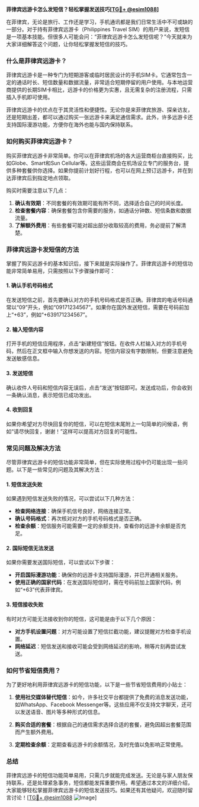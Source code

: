 **菲律宾远游卡怎么发短信？轻松掌握发送技巧[[TG💪+ @esim1088](https://t.me/s/esim1088)]**

在菲律宾，无论是旅行、工作还是学习，手机通讯都是我们日常生活中不可或缺的一部分。对于持有菲律宾远游卡（Philippines Travel SIM）的用户来说，发短信是一项基本技能。但很多人可能会问：“菲律宾远游卡怎么发短信呢？”今天就来为大家详细解答这个问题，让你轻松掌握发短信的技巧。

### **什么是菲律宾远游卡？**

菲律宾远游卡是一种专门为短期游客或临时居民设计的手机SIM卡。它通常包含一定的通话时长、短信数量和数据流量，非常适合短期停留的用户使用。与本地运营商提供的长期SIM卡相比，远游卡的价格更为实惠，且无需复杂的注册流程，只需插入手机即可使用。

菲律宾远游卡的优点在于其灵活性和便捷性。无论你是来菲律宾旅游、探亲访友，还是短期出差，都可以通过购买一张远游卡来满足通信需求。此外，许多远游卡还支持国际漫游功能，方便你在海外也能与国内保持联系。

### **如何购买菲律宾远游卡？**

购买菲律宾远游卡非常简单。你可以在菲律宾机场的各大运营商柜台直接购买，比如Globe、Smart和Sun Cellular等。这些运营商会在机场设立专门的服务台，提供多种套餐供你选择。如果你提前计划好行程，也可以在网上预订远游卡，并在到达菲律宾后到指定地点领取。

购买时需要注意以下几点：

1. **确认有效期**：不同套餐的有效期可能有所不同，选择适合自己的时间长度。
2. **检查套餐内容**：确保套餐包含你需要的服务，如通话分钟数、短信条数和数据流量。
3. **了解额外费用**：有些套餐可能对超出部分收取较高的费用，务必提前了解清楚。

### **菲律宾远游卡发短信的方法**

掌握了购买远游卡的基本知识后，接下来就是实际操作了。菲律宾远游卡的短信功能非常简单易用，只需按照以下步骤操作即可：

#### **1. 确认手机号码格式**

在发送短信之前，首先要确认对方的手机号码格式是否正确。菲律宾的电话号码通常以“09”开头，例如“09171234567”。如果你在国外发送短信，需要在号码前加上“+63”，例如“+639171234567”。

#### **2. 输入短信内容**

打开手机的短信应用程序，点击“新建短信”按钮。在收件人栏输入对方的手机号码，然后在正文框中输入你想发送的内容。短信内容没有字数限制，但要注意避免发送敏感信息。

#### **3. 发送短信**

确认收件人号码和短信内容无误后，点击“发送”按钮即可。发送成功后，你会收到一条确认消息，表示短信已成功发出。

#### **4. 收到回复**

如果你希望对方尽快回复你的短信，可以在短信末尾附上一句简单的问候语，例如“请尽快回复，谢谢！”这样可以提高对方回复的可能性。

### **常见问题及解决方法**

尽管菲律宾远游卡的短信功能非常简单，但在实际使用过程中仍可能出现一些问题。以下是一些常见的问题及其解决方法：

#### **1. 短信发送失败**

如果遇到短信发送失败的情况，可以尝试以下几种方法：

- **检查网络连接**：确保手机信号良好，网络连接正常。
- **确认号码格式**：再次核对对方的手机号码格式是否正确。
- **检查余额**：短信服务可能需要一定的余额支持，查看你的远游卡余额是否充足。

#### **2. 国际短信无法发送**

如果你需要发送国际短信，可以尝试以下步骤：

- **开启国际漫游功能**：确保你的远游卡支持国际漫游，并已开通相关服务。
- **使用正确的国家代码**：在发送国际短信时，需在号码前加上国家代码，例如“+63”代表菲律宾。

#### **3. 短信接收失败**

有时对方可能无法接收到你的短信，这可能是由于以下几个原因：

- **对方手机设置问题**：对方可能设置了短信拦截功能，建议提醒对方检查手机设置。
- **网络延迟**：短信发送和接收可能会受到网络延迟的影响，稍等片刻再尝试发送。

### **如何节省短信费用？**

为了更好地利用菲律宾远游卡的短信功能，以下是一些节省短信费用的小贴士：

1. **使用社交媒体替代短信**：如今，许多社交平台都提供了免费的消息发送功能，如WhatsApp、Facebook Messenger等。这些应用不仅支持文字聊天，还可以发送语音、图片等多种形式的信息。
   
2. **购买合适的套餐**：根据自己的通信需求选择合适的套餐，避免因超出套餐范围而产生额外费用。

3. **定期检查余额**：定期查看远游卡的余额情况，及时充值以免影响正常使用。

### **总结**

菲律宾远游卡的短信功能简单易用，只需几步就能完成发送。无论是与家人朋友保持联系，还是处理紧急事务，短信都能发挥重要作用。希望通过本文的详细介绍，大家能够轻松掌握菲律宾远游卡的短信发送技巧。如果还有其他疑问，欢迎随时留言讨论！[[TG💪+ @esim1088](https://t.me/s/esim1088) ![Image](https://i.postimg.cc/4NQfJmqS/Snipaste-2025-05-13-00-14-12.png)]